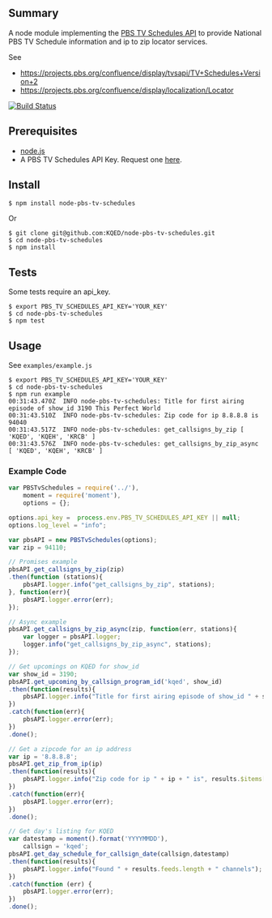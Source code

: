 ## Summary
A node module implementing the [PBS TV Schedules API](https://projects.pbs.org/confluence/display/tvsapi/TV+Schedules+Version+2) to provide National PBS TV Schedule information and ip to zip locator services.

See
* https://projects.pbs.org/confluence/display/tvsapi/TV+Schedules+Version+2
* https://projects.pbs.org/confluence/display/localization/Locator

[![Build Status](https://travis-ci.org/KQED/node-pbs-tv-schedules.svg?branch=release)](https://travis-ci.org/KQED/node-pbs-tv-schedules)

## Prerequisites
* [node.js](https://nodejs.org/)
* A PBS TV Schedules API Key. Request one [here](http://open.pbs.org/tools/pbs-api-key-request/).

## Install
```
$ npm install node-pbs-tv-schedules
```
Or
```
$ git clone git@github.com:KQED/node-pbs-tv-schedules.git
$ cd node-pbs-tv-schedules
$ npm install
```

## Tests
Some tests require an api_key.
```
$ export PBS_TV_SCHEDULES_API_KEY='YOUR_KEY'
$ cd node-pbs-tv-schedules
$ npm test
```

## Usage
See `examples/example.js`
```
$ export PBS_TV_SCHEDULES_API_KEY='YOUR_KEY'
$ cd node-pbs-tv-schedules
$ npm run example
00:31:43.470Z  INFO node-pbs-tv-schedules: Title for first airing episode of show_id 3190 This Perfect World
00:31:43.510Z  INFO node-pbs-tv-schedules: Zip code for ip 8.8.8.8 is 94040
00:31:43.517Z  INFO node-pbs-tv-schedules: get_callsigns_by_zip [ 'KQED', 'KQEH', 'KRCB' ]
00:31:43.576Z  INFO node-pbs-tv-schedules: get_callsigns_by_zip_async [ 'KQED', 'KQEH', 'KRCB' ]
```
### Example Code
```js
var PBSTvSchedules = require('../'),
    moment = require('moment'),
    options = {};

options.api_key =  process.env.PBS_TV_SCHEDULES_API_KEY || null;
options.log_level = "info";

var pbsAPI = new PBSTvSchedules(options);
var zip = 94110;

// Promises example
pbsAPI.get_callsigns_by_zip(zip)
.then(function (stations){
    pbsAPI.logger.info("get_callsigns_by_zip", stations);
}, function(err){
    pbsAPI.logger.error(err);
});

// Async example
pbsAPI.get_callsigns_by_zip_async(zip, function(err, stations){
    var logger = pbsAPI.logger;
    logger.info("get_callsigns_by_zip_async", stations);
});

// Get upcomings on KQED for show_id
var show_id = 3190;
pbsAPI.get_upcoming_by_callsign_program_id('kqed', show_id)
.then(function(results){
    pbsAPI.logger.info("Title for first airing episode of show_id " + show_id, results.upcoming_episodes[0].episode_title);
})
.catch(function(err){
    pbsAPI.logger.error(err);
})
.done();

// Get a zipcode for an ip address
var ip = '8.8.8.8';
pbsAPI.get_zip_from_ip(ip)
.then(function(results){
    pbsAPI.logger.info("Zip code for ip " + ip + " is", results.$items[0].zipcode);
})
.catch(function(err){
    pbsAPI.logger.error(err);
})
.done();

// Get day's listing for KQED
var datestamp = moment().format('YYYYMMDD'),
    callsign = 'kqed';
pbsAPI.get_day_schedule_for_callsign_date(callsign,datestamp)
.then(function(results){
    pbsAPI.logger.info("Found " + results.feeds.length + " channels");
})
.catch(function (err) {
    pbsAPI.logger.error(err);
})
.done();
```
